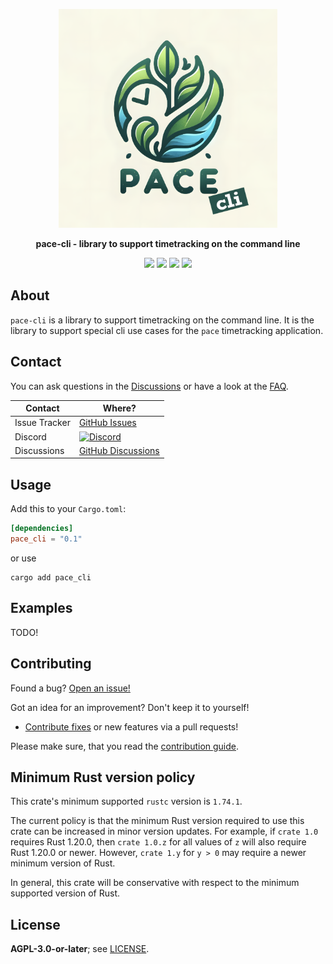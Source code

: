 <p align="center">
<img src="https://raw.githubusercontent.com/pace-rs/assets/main/logos/readme_header_cli.png" height="350" />
</p>
<p align="center"><b>pace-cli - library to support timetracking on the command line</b></p>

<p align="center">
<a href="https://crates.io/crates/pace_cli"><img src="https://img.shields.io/crates/v/pace_cli.svg" /></a>
<a href="https://docs.rs/pace_cli/"><img src="https://img.shields.io/docsrs/pace_cli?style=flat&amp;labelColor=1c1d42&amp;color=4f396a&amp;logo=Rust&amp;logoColor=white" /></a>
<a href="https://raw.githubusercontent.com/pace-rs/pace/main/crates/cli/LICENSE"><img src="https://img.shields.io/badge/license-AGPLv3+-red.svg" /></a>
<a href="https://crates.io/crates/pace_cli"><img src="https://img.shields.io/crates/d/pace_cli.svg" /></a>
<p>

## About

`pace-cli` is a library to support timetracking on the command line. It is the
library to support special cli use cases for the `pace` timetracking
application.

## Contact

You can ask questions in the
[Discussions](https://github.com/pace-rs/pace/discussions) or have a look at the
[FAQ](https://pace.cli.rs/docs/FAQ.html).

| Contact       | Where?                                                                                                          |
| ------------- | --------------------------------------------------------------------------------------------------------------- |
| Issue Tracker | [GitHub Issues](https://github.com/pace-rs/pace/issues/new/choose)                                              |
| Discord       | [![Discord](https://dcbadge.vercel.app/api/server/RKSWrAcYdG?style=flat-square)](https://discord.gg/RKSWrAcYdG) |
| Discussions   | [GitHub Discussions](https://github.com/pace-rs/discussions)                                                    |

## Usage

Add this to your `Cargo.toml`:

```toml
[dependencies]
pace_cli = "0.1"
```

or use

```console
cargo add pace_cli
```

## Examples

TODO!

## Contributing

Found a bug? [Open an issue!](https://github.com/pace-rs/pace/issues/new/choose)

Got an idea for an improvement? Don't keep it to yourself!

- [Contribute fixes](https://github.com/pace-rs/pace/contribute) or new features
  via a pull requests!

Please make sure, that you read the
[contribution guide](https://pace.cli.rs/docs/contributing_to_pace.html).

## Minimum Rust version policy

This crate's minimum supported `rustc` version is `1.74.1`.

The current policy is that the minimum Rust version required to use this crate
can be increased in minor version updates. For example, if `crate 1.0` requires
Rust 1.20.0, then `crate 1.0.z` for all values of `z` will also require Rust
1.20.0 or newer. However, `crate 1.y` for `y > 0` may require a newer minimum
version of Rust.

In general, this crate will be conservative with respect to the minimum
supported version of Rust.

## License

**AGPL-3.0-or-later**; see [LICENSE](./LICENSE).
